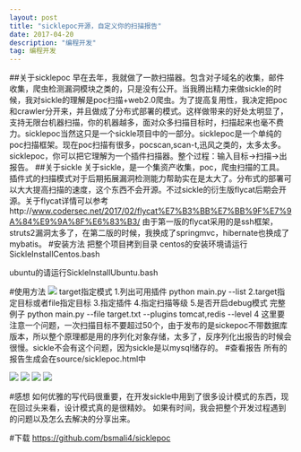 ```yaml
---
layout: post
title: "sicklepoc开源，自定义你的扫描报告"
date: 2017-04-20
description: "编程开发"
tag: 编程开发
---
```


##关于sicklepoc
早在去年，我就做了一款扫描器。包含对子域名的收集，邮件收集，爬虫检测漏洞模块之类的，只是没有公开。当我腾出精力来做sickle的时候，我对sickle的理解是poc扫描+web2.0爬虫。为了提高复用性，我决定把poc和crawler分开来，并且做成了分布式部署的模式。这样做带来的好处太明显了，支持无限台机器扫描，你的机器越多，面对众多扫描目标时，扫描起来也毫不费力。sicklepoc当然这只是一个sickle项目中的一部分。sicklepoc是一个单纯的poc扫描框架。现在poc扫描有很多，pocscan,scan-t,迅风之类的，太多太多。sicklepoc，你可以把它理解为一个插件扫描器。整个过程：输入目标->扫描->出报告。
##关于sickle
关于sickle，是一个集资产收集，poc，爬虫扫描的工具。插件式的扫描模式对于后期拓展漏洞检测能力帮助实在是太大了。分布式的部署可以大大提高扫描的速度，这个东西不会开源。不过sickle的衍生版flycat后期会开源。关于flycat详情可以参考http://www.codersec.net/2017/02/flycat%E7%B3%BB%E7%BB%9F%E7%9A%84%E9%9A%8F%E6%83%B3/ 由于第一版的flycat采用的是ssh框架，struts2漏洞太多了，在第二版的时候，我换成了springmvc，hibernate也换成了mybatis。
#安装方法
把整个项目拷到目录
centos的安装环境请运行SickleInstallCentos.bash

ubuntu的请运行SickleInstallUbuntu.bash

#使用方法
![](http://i2.muimg.com/567571/e35d26f5919abd84.png)
target指定模式
1.列出可用插件  python main.py --list
2.target指定目标或者file指定目标
3.指定插件
4.指定扫描等级
5.是否开启debug模式
完整例子
python main.py --file target.txt --plugins tomcat,redis --level 4
这里要注意一个问题，一次扫描目标不要超过50个，由于发布的是sickepoc不带数据库版本，所以整个原理都是用的序列化对象存储，太多了，反序列化出报告的时候会很慢。sickle不会有这个问题，因为sickle是以mysql储存的。
#查看报告
所有的报告生成会在source/sicklepoc.html中

![](http://i1.piimg.com/567571/91a4c244d14e2d60.png)
![](http://i1.piimg.com/567571/7e0aa023b28bf7b6.png)
![](http://i4.buimg.com/567571/a7c5a89e392262ad.png)
![](http://i2.muimg.com/567571/0dd80726c1a6d24c.png)

#感想
如何优雅的写代码很重要，在开发sickle中用到了很多设计模式的东西，现在回过头来看，设计模式真的是很精妙。
如果有时间，我会把整个开发过程遇到的问题以及怎么去解决的分享出来。

#下载
https://github.com/bsmali4/sicklepoc









